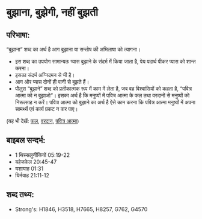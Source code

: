 # बुझाना, बुझेगी, नहीं बुझती #

## परिभाषा: ##

“बुझाना” शब्द का अर्थ है आग बुझाना या सन्तोष की अभिलाषा को त्यागना।

* इस शब्द का उपयोग सामान्यतः प्यास बुझाने के संदर्भ में किया जाता है, पेय पदार्थ पीकर प्यास को शान्त करना।
* इसका संदर्भ अग्निदमन से भी है।
* आग और प्यास दोनों ही पानी से बुझते हैं।
* पौलुस “बुझाने” शब्द को प्रतीकात्मक रूप में काम में लेता है, जब वह विश्वासियों को कहता है, “पवित्र आत्मा को न बुझाओ”। इसका अर्थ है कि मनुष्यों में पवित्र आत्मा के फल तथा वरदानों से मनुष्यों को निरूत्साह न करें। पवित्र आत्मा को बुझाने का अर्थ है ऐसे काम करना कि पवित्र आत्मा मनुष्यों में अपना सामर्थ्य एवं कार्य प्रकट न कर पाए।

(यह भी देखें: [फल](../fruit.md), [वरदान](../gift.md), [पवित्र आत्मा](../holyspirit.md))

## बाइबल सन्दर्भ: ##

* 1 थिस्सलुनीकियों 05:19-22
* यहेजकेल 20:45-47
* यशायाह 01:31
* यिर्मयाह 21:11-12

## शब्द तथ्य: ##

* Strong's: H1846, H3518, H7665, H8257, G762, G4570
